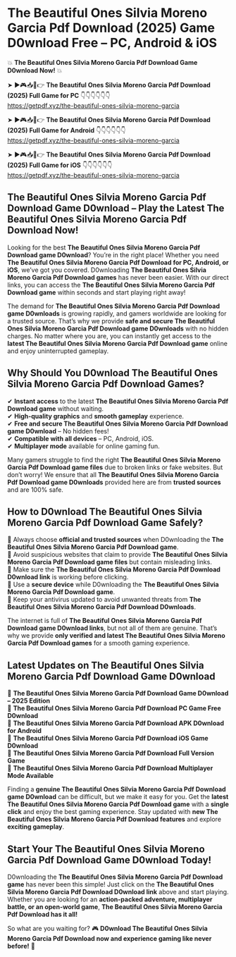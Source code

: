 # The Beautiful Ones Silvia Moreno Garcia Pdf Download (2025) Game D0wnload Free – PC, Android & iOS

💥 **The Beautiful Ones Silvia Moreno Garcia Pdf Download Game D0wnload Now!** 💥  

➤ ►🎮📥📱👉 **The Beautiful Ones Silvia Moreno Garcia Pdf Download (2025) Full Game for PC** 👇👇👇👇👇👇  
https://getpdf.xyz/the-beautiful-ones-silvia-moreno-garcia  

➤ ►🎮📥📱👉 **The Beautiful Ones Silvia Moreno Garcia Pdf Download (2025) Full Game for Android** 👇👇👇👇👇👇  
https://getpdf.xyz/the-beautiful-ones-silvia-moreno-garcia  

➤ ►🎮📥📱👉 **The Beautiful Ones Silvia Moreno Garcia Pdf Download (2025) Full Game for iOS** 👇👇👇👇👇👇  
https://getpdf.xyz/the-beautiful-ones-silvia-moreno-garcia  

## The Beautiful Ones Silvia Moreno Garcia Pdf Download Game D0wnload – Play the Latest The Beautiful Ones Silvia Moreno Garcia Pdf Download Now!

Looking for the best **The Beautiful Ones Silvia Moreno Garcia Pdf Download game D0wnload**? You’re in the right place! Whether you need **The Beautiful Ones Silvia Moreno Garcia Pdf Download for PC, Android, or iOS**, we’ve got you covered. D0wnloading **The Beautiful Ones Silvia Moreno Garcia Pdf Download games** has never been easier. With our direct links, you can access the **The Beautiful Ones Silvia Moreno Garcia Pdf Download game** within seconds and start playing right away!  

The demand for **The Beautiful Ones Silvia Moreno Garcia Pdf Download game D0wnloads** is growing rapidly, and gamers worldwide are looking for a trusted source. That’s why we provide **safe and secure The Beautiful Ones Silvia Moreno Garcia Pdf Download game D0wnloads** with no hidden charges. No matter where you are, you can instantly get access to the **latest The Beautiful Ones Silvia Moreno Garcia Pdf Download game** online and enjoy uninterrupted gameplay.  

## **Why Should You D0wnload The Beautiful Ones Silvia Moreno Garcia Pdf Download Games?**  

✔ **Instant access** to the latest **The Beautiful Ones Silvia Moreno Garcia Pdf Download game** without waiting.  
✔ **High-quality graphics** and **smooth gameplay** experience.  
✔ **Free and secure The Beautiful Ones Silvia Moreno Garcia Pdf Download game D0wnload** – No hidden fees!  
✔ **Compatible with all devices** – PC, Android, iOS.  
✔ **Multiplayer mode** available for online gaming fun.  

Many gamers struggle to find the right **The Beautiful Ones Silvia Moreno Garcia Pdf Download game files** due to broken links or fake websites. But don’t worry! We ensure that all **The Beautiful Ones Silvia Moreno Garcia Pdf Download game D0wnloads** provided here are from **trusted sources** and are 100% safe.  

## **How to D0wnload The Beautiful Ones Silvia Moreno Garcia Pdf Download Game Safely?**  

📌 Always choose **official and trusted sources** when D0wnloading the **The Beautiful Ones Silvia Moreno Garcia Pdf Download game**.  
📌 Avoid suspicious websites that claim to provide **The Beautiful Ones Silvia Moreno Garcia Pdf Download game files** but contain misleading links.  
📌 Make sure the **The Beautiful Ones Silvia Moreno Garcia Pdf Download D0wnload link** is working before clicking.  
📌 Use a **secure device** while D0wnloading the **The Beautiful Ones Silvia Moreno Garcia Pdf Download game**.  
📌 Keep your antivirus updated to avoid unwanted threats from **The Beautiful Ones Silvia Moreno Garcia Pdf Download D0wnloads**.  

The internet is full of **The Beautiful Ones Silvia Moreno Garcia Pdf Download game D0wnload links**, but not all of them are genuine. That’s why we provide **only verified and latest The Beautiful Ones Silvia Moreno Garcia Pdf Download games** for a smooth gaming experience.  

## **Latest Updates on The Beautiful Ones Silvia Moreno Garcia Pdf Download Game D0wnload**  

🔹 **The Beautiful Ones Silvia Moreno Garcia Pdf Download Game D0wnload – 2025 Edition**  
🔹 **The Beautiful Ones Silvia Moreno Garcia Pdf Download PC Game Free D0wnload**  
🔹 **The Beautiful Ones Silvia Moreno Garcia Pdf Download APK D0wnload for Android**  
🔹 **The Beautiful Ones Silvia Moreno Garcia Pdf Download iOS Game D0wnload**  
🔹 **The Beautiful Ones Silvia Moreno Garcia Pdf Download Full Version Game**  
🔹 **The Beautiful Ones Silvia Moreno Garcia Pdf Download Multiplayer Mode Available**  

Finding a **genuine The Beautiful Ones Silvia Moreno Garcia Pdf Download game D0wnload** can be difficult, but we make it easy for you. Get the **latest The Beautiful Ones Silvia Moreno Garcia Pdf Download game** with a **single click** and enjoy the best gaming experience. Stay updated with **new The Beautiful Ones Silvia Moreno Garcia Pdf Download features** and explore **exciting gameplay**.  

## **Start Your The Beautiful Ones Silvia Moreno Garcia Pdf Download Game D0wnload Today!**  

D0wnloading the **The Beautiful Ones Silvia Moreno Garcia Pdf Download game** has never been this simple! Just click on the **The Beautiful Ones Silvia Moreno Garcia Pdf Download D0wnload link** above and start playing. Whether you are looking for an **action-packed adventure, multiplayer battle, or an open-world game**, **The Beautiful Ones Silvia Moreno Garcia Pdf Download has it all!**  

So what are you waiting for? 🎮 **D0wnload The Beautiful Ones Silvia Moreno Garcia Pdf Download now and experience gaming like never before!** 🚀  